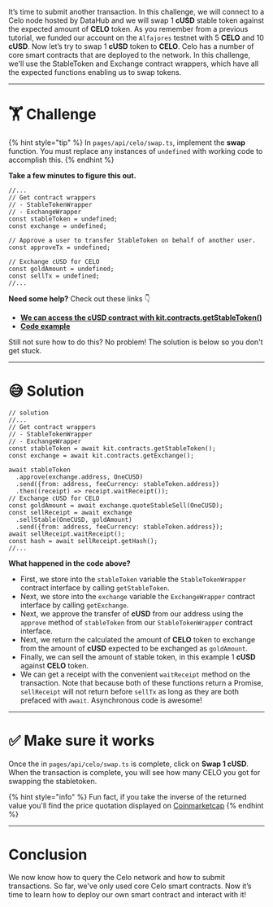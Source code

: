 It’s time to submit another transaction. In this challenge, we will connect to a Celo node hosted by DataHub and we will swap 1 **cUSD** stable token against the expected amount of **CELO** token. As you remember from a previous tutorial, we funded our account on the `Alfajores` testnet with 5 **CELO** and 10 **cUSD**. Now let’s try to swap 1 **cUSD** token to **CELO**.
Celo has a number of core smart contracts that are deployed to the network. In this challenge, we'll use the StableToken and Exchange contract wrappers, which have all the expected functions enabling us to swap tokens.

---

# 🏋️ Challenge

{% hint style="tip" %}
In `pages/api/celo/swap.ts`, implement the **swap** function. You must replace any instances of `undefined` with working code to accomplish this.
{% endhint %}

**Take a few minutes to figure this out.**

```tsx
//...
// Get contract wrappers
// - StableTokenWrapper
// - ExchangeWrapper
const stableToken = undefined;
const exchange = undefined;

// Approve a user to transfer StableToken on behalf of another user.
const approveTx = undefined;

// Exchange cUSD for CELO
const goldAmount = undefined;
const sellTx = undefined;
//...
```

**Need some help?** Check out these links 👇

- [**We can access the cUSD contract with kit.contracts.getStableToken()**](https://docs.celo.org/developer-guide/contractkit/contracts-wrappers-registry#interacting-with-celo-and-cusd)
- [**Code example**](https://docs.celo.org/developer-guide/contractkit/usage#buying-all-the-celo-i-can-with-the-cusd-in-my-account)

Still not sure how to do this? No problem! The solution is below so you don't get stuck.

---

# 😅 Solution

```tsx
// solution
//...
// Get contract wrappers
// - StableTokenWrapper
// - ExchangeWrapper
const stableToken = await kit.contracts.getStableToken();
const exchange = await kit.contracts.getExchange();

await stableToken
  .approve(exchange.address, OneCUSD)
  .send({from: address, feeCurrency: stableToken.address})
  .then((receipt) => receipt.waitReceipt());
// Exchange cUSD for CELO
const goldAmount = await exchange.quoteStableSell(OneCUSD);
const sellReceipt = await exchange
  .sellStable(OneCUSD, goldAmount)
  .send({from: address, feeCurrency: stableToken.address});
await sellReceipt.waitReceipt();
const hash = await sellReceipt.getHash();
//...
```

**What happened in the code above?**

- First, we store into the `stableToken` variable the `StableTokenWrapper` contract interface by calling `getStableToken`.
- Next, we store into the `exchange` variable the `ExchangeWrapper` contract interface by calling `getExchange`.
- Next, we approve the transfer of **cUSD** from our address using the `approve` method of `stableToken` from our `StableTokenWrapper` contract interface.
- Next, we return the calculated the amount of **CELO** token to exchange from the amount of **cUSD** expected to be exchanged as `goldAmount`.
- Finally, we can sell the amount of stable token, in this example 1 **cUSD** against **CELO** token.
- We can get a receipt with the convenient `waitReceipt` method on the transaction. Note that because both of these functions return a Promise, `sellReceipt` will not return before `sellTx` as long as they are both prefaced with `await`. Asynchronous code is awesome!

---

# ✅ Make sure it works

Once the in `pages/api/celo/swap.ts` is complete, click on **Swap 1 cUSD**. When the transaction is complete, you will see how many CELO you got for swapping the stabletoken.

{% hint style="info" %}
Fun fact, if you take the inverse of the returned value you'll find the price quotation displayed on [Coinmarketcap](https://coinmarketcap.com/currencies/celo/)
{% endhint %}

---

# Conclusion

We now know how to query the Celo network and how to submit transactions. So far, we've only used core Celo smart contracts. Now it’s time to learn how to deploy our own smart contract and interact with it!
